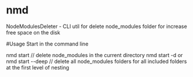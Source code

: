 # nmd
NodeModulesDeleter - CLI util for delete node_modules folder for increase free space on the disk

#Usage
Start in the command line

nmd start // delete node_modules in the current directory
nmd start -d or nmd start --deep // delete all node_modules folders for all included folders at the first level of nesting
